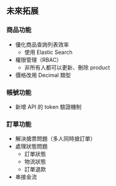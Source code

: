 ## 未來拓展

### 商品功能
- 優化商品查詢列表效率
  - 使用 Elastic Search
- 權限管理（RBAC）
  - 非所有人都可以更新、刪除 product
- 價格改用 Decimal 類型

### 帳號功能
- 新增 API 的 token 驗證機制

### 訂單功能
- 解決搶票問題（多人同時搶訂單）
- 處理狀態問題
  - 訂單狀態
  - 物流狀態
  - 訂單退款
- 串接金流
